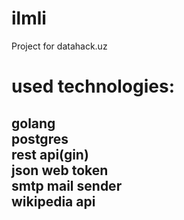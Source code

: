 # ilmli
Project for datahack.uz


# used technologies:

  golang  
  postgres  
  rest api(gin)   
  json web token  
  smtp mail sender  
  wikipedia api 
--
